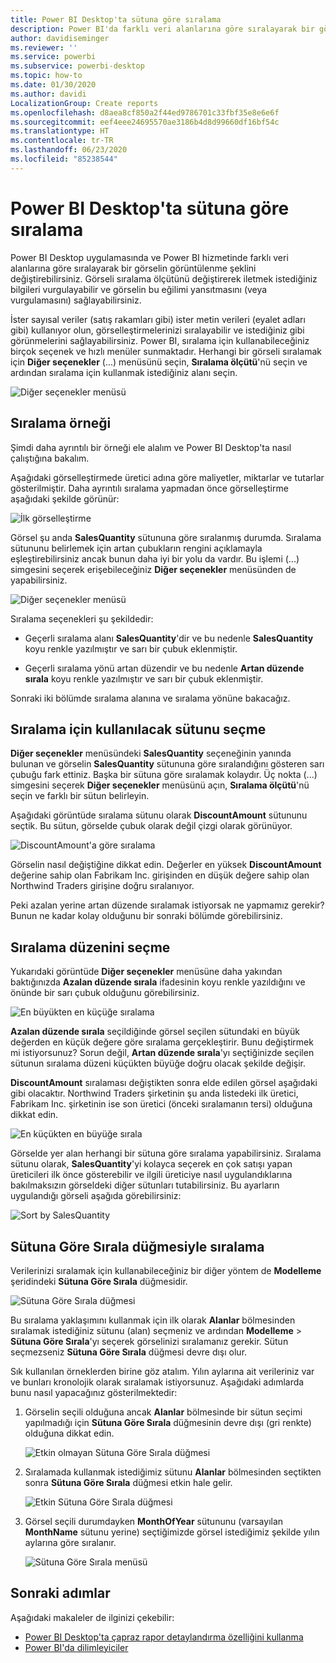 ```yaml
---
title: Power BI Desktop'ta sütuna göre sıralama
description: Power BI'da farklı veri alanlarına göre sıralayarak bir görselin görüntülenme şeklini değiştirebilirsiniz.
author: davidiseminger
ms.reviewer: ''
ms.service: powerbi
ms.subservice: powerbi-desktop
ms.topic: how-to
ms.date: 01/30/2020
ms.author: davidi
LocalizationGroup: Create reports
ms.openlocfilehash: d8aea8cf850a2f44ed9786701c33fbf35e8e6e6f
ms.sourcegitcommit: eef4eee24695570ae3186b4d8d99660df16bf54c
ms.translationtype: HT
ms.contentlocale: tr-TR
ms.lasthandoff: 06/23/2020
ms.locfileid: "85238544"
---
```

# <a name="sort-by-column-in-power-bi-desktop"></a>Power BI Desktop'ta sütuna göre sıralama
Power BI Desktop uygulamasında ve Power BI hizmetinde farklı veri alanlarına göre sıralayarak bir görselin görüntülenme şeklini değiştirebilirsiniz. Görseli sıralama ölçütünü değiştirerek iletmek istediğiniz bilgileri vurgulayabilir ve görselin bu eğilimi yansıtmasını (veya vurgulamasını) sağlayabilirsiniz.

İster sayısal veriler (satış rakamları gibi) ister metin verileri (eyalet adları gibi) kullanıyor olun, görselleştirmelerinizi sıralayabilir ve istediğiniz gibi görünmelerini sağlayabilirsiniz. Power BI, sıralama için kullanabileceğiniz birçok seçenek ve hızlı menüler sunmaktadır. Herhangi bir görseli sıralamak için **Diğer seçenekler** (...) menüsünü seçin, **Sıralama ölçütü**'nü seçin ve ardından sıralama için kullanmak istediğiniz alanı seçin.

![Diğer seçenekler menüsü](media/desktop-sort-by-column/sortbycolumn_2.png)

## <a name="sorting-example"></a>Sıralama örneği
Şimdi daha ayrıntılı bir örneği ele alalım ve Power BI Desktop'ta nasıl çalıştığına bakalım.

Aşağıdaki görselleştirmede üretici adına göre maliyetler, miktarlar ve tutarlar gösterilmiştir. Daha ayrıntılı sıralama yapmadan önce görselleştirme aşağıdaki şekilde görünür:

![İlk görselleştirme](media/desktop-sort-by-column/sortbycolumn_1.png)

Görsel şu anda **SalesQuantity** sütununa göre sıralanmış durumda. Sıralama sütununu belirlemek için artan çubukların rengini açıklamayla eşleştirebilirsiniz ancak bunun daha iyi bir yolu da vardır. Bu işlemi (...) simgesini seçerek erişebileceğiniz **Diğer seçenekler** menüsünden de yapabilirsiniz.

![Diğer seçenekler menüsü](media/desktop-sort-by-column/sortbycolumn_2.png)

Sıralama seçenekleri şu şekildedir:

* Geçerli sıralama alanı **SalesQuantity**'dir ve bu nedenle **SalesQuantity** koyu renkle yazılmıştır ve sarı bir çubuk eklenmiştir. 

* Geçerli sıralama yönü artan düzendir ve bu nedenle **Artan düzende sırala** koyu renkle yazılmıştır ve sarı bir çubuk eklenmiştir.

Sonraki iki bölümde sıralama alanına ve sıralama yönüne bakacağız.

## <a name="select-which-column-to-use-for-sorting"></a>Sıralama için kullanılacak sütunu seçme
**Diğer seçenekler** menüsündeki **SalesQuantity** seçeneğinin yanında bulunan ve görselin **SalesQuantity** sütununa göre sıralandığını gösteren sarı çubuğu fark ettiniz. Başka bir sütuna göre sıralamak kolaydır. Üç nokta (...) simgesini seçerek **Diğer seçenekler** menüsünü açın, **Sıralama ölçütü**'nü seçin ve farklı bir sütun belirleyin.

Aşağıdaki görüntüde sıralama sütunu olarak **DiscountAmount** sütununu seçtik. Bu sütun, görselde çubuk olarak değil çizgi olarak görünüyor. 

![DiscountAmount'a göre sıralama](media/desktop-sort-by-column/sortbycolumn_3.png)

Görselin nasıl değiştiğine dikkat edin. Değerler en yüksek **DiscountAmount** değerine sahip olan Fabrikam Inc. girişinden en düşük değere sahip olan Northwind Traders girişine doğru sıralanıyor. 

Peki azalan yerine artan düzende sıralamak istiyorsak ne yapmamız gerekir? Bunun ne kadar kolay olduğunu bir sonraki bölümde görebilirsiniz.

## <a name="select-the-sort-order"></a>Sıralama düzenini seçme
Yukarıdaki görüntüde **Diğer seçenekler** menüsüne daha yakından baktığınızda **Azalan düzende sırala** ifadesinin koyu renkle yazıldığını ve önünde bir sarı çubuk olduğunu görebilirsiniz.

![En büyükten en küçüğe sıralama](media/desktop-sort-by-column/sortbycolumn_4.png)

**Azalan düzende sırala** seçildiğinde görsel seçilen sütundaki en büyük değerden en küçük değere göre sıralama gerçekleştirir. Bunu değiştirmek mi istiyorsunuz? Sorun değil, **Artan düzende sırala**'yı seçtiğinizde seçilen sütunun sıralama düzeni küçükten büyüğe doğru olacak şekilde değişir.

**DiscountAmount** sıralaması değiştikten sonra elde edilen görsel aşağıdaki gibi olacaktır. Northwind Traders şirketinin şu anda listedeki ilk üretici, Fabrikam Inc. şirketinin ise son üretici (önceki sıralamanın tersi) olduğuna dikkat edin.

![En küçükten en büyüğe sırala](media/desktop-sort-by-column/sortbycolumn_5.png)

Görselde yer alan herhangi bir sütuna göre sıralama yapabilirsiniz. Sıralama sütunu olarak, **SalesQuantity**'yi kolayca seçerek en çok satışı yapan üreticileri ilk önce gösterebilir ve ilgili üreticiye nasıl uygulandıklarına bakılmaksızın görseldeki diğer sütunları tutabilirsiniz. Bu ayarların uygulandığı görseli aşağıda görebilirsiniz:

![Sort by SalesQuantity](media/desktop-sort-by-column/sortbycolumn_6.png)

## <a name="sort-using-the-sort-by-column-button"></a>Sütuna Göre Sırala düğmesiyle sıralama
Verilerinizi sıralamak için kullanabileceğiniz bir diğer yöntem de **Modelleme** şeridindeki **Sütuna Göre Sırala** düğmesidir.

![Sütuna Göre Sırala düğmesi](media/desktop-sort-by-column/sortbycolumn_8.png)

Bu sıralama yaklaşımını kullanmak için ilk olarak **Alanlar** bölmesinden sıralamak istediğiniz sütunu (alan) seçmeniz ve ardından **Modelleme** > **Sütuna Göre Sırala**'yı seçerek görselinizi sıralamanız gerekir. Sütun seçmezseniz **Sütuna Göre Sırala** düğmesi devre dışı olur.

Sık kullanılan örneklerden birine göz atalım. Yılın aylarına ait verileriniz var ve bunları kronolojik olarak sıralamak istiyorsunuz. Aşağıdaki adımlarda bunu nasıl yapacağınız gösterilmektedir:

1. Görselin seçili olduğuna ancak **Alanlar** bölmesinde bir sütun seçimi yapılmadığı için **Sütuna Göre Sırala** düğmesinin devre dışı (gri renkte) olduğuna dikkat edin.
   
   ![Etkin olmayan Sütuna Göre Sırala düğmesi](media/desktop-sort-by-column/sortbycolumn_9.png)

2. Sıralamada kullanmak istediğimiz sütunu **Alanlar** bölmesinden seçtikten sonra **Sütuna Göre Sırala** düğmesi etkin hale gelir.
   
   ![Etkin Sütuna Göre Sırala düğmesi](media/desktop-sort-by-column/sortbycolumn_10.png)
3. Görsel seçili durumdayken **MonthOfYear** sütununu (varsayılan **MonthName** sütunu yerine) seçtiğimizde görsel istediğimiz şekilde yılın aylarına göre sıralanır.
   
   ![Sütuna Göre Sırala menüsü](media/desktop-sort-by-column/sortbycolumn_11.png)


<!---
This functionality is no longer active. Jan 2020

## Getting back to default column for sorting
You can sort by any column you'd like, but there may be times when you want the visual to return to its default sorting column. No problem. For a visual that has a sort column selected, open the **More options** menu and select that column again, and the visualization returns to its default sort column.

For example, here's our previous chart:

![Initial visualization](media/desktop-sort-by-column/sortbycolumn_6.png)

When we go back to the menu and select **SalesQuantity** again, the visual defaults to being ordered alphabetically by **Manufacturer**, as shown in the following image.

![Default sort order](media/desktop-sort-by-column/sortbycolumn_7.png)

With so many options for sorting your visuals, creating just the chart or image you want is easy.
--->

## <a name="next-steps"></a>Sonraki adımlar

Aşağıdaki makaleler de ilginizi çekebilir:

* [Power BI Desktop'ta çapraz rapor detaylandırma özelliğini kullanma](desktop-cross-report-drill-through.md)
* [Power BI'da dilimleyiciler](../visuals/power-bi-visualization-slicers.md)
